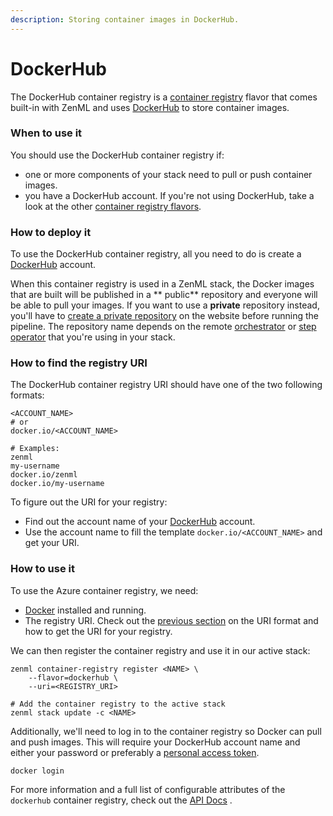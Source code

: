 ```yaml
---
description: Storing container images in DockerHub.
---
```


# DockerHub

The DockerHub container registry is a [container registry](container-registries.md) flavor that comes built-in with
ZenML and uses [DockerHub](https://hub.docker.com/) to store container images.

### When to use it

You should use the DockerHub container registry if:

* one or more components of your stack need to pull or push container images.
* you have a DockerHub account. If you're not using DockerHub, take a look at the
  other [container registry flavors](container-registries.md#container-registry-flavors).

### How to deploy it

To use the DockerHub container registry, all you need to do is create a [DockerHub](https://hub.docker.com/) account.

When this container registry is used in a ZenML stack, the Docker images that are built will be published in a **
public** repository and everyone will be able to pull your images. If you want to use a **private** repository instead,
you'll have to [create a private repository](https://docs.docker.com/docker-hub/repos/#creating-repositories) on the
website before running the pipeline. The repository name depends on the
remote [orchestrator](../orchestrators/orchestrators.md) or [step operator](../step-operators/step-operators.md) that
you're using in your stack.

### How to find the registry URI

The DockerHub container registry URI should have one of the two following formats:

```shell
<ACCOUNT_NAME>
# or
docker.io/<ACCOUNT_NAME>

# Examples:
zenml
my-username
docker.io/zenml
docker.io/my-username
```

To figure out the URI for your registry:

* Find out the account name of your [DockerHub](https://hub.docker.com/) account.
* Use the account name to fill the template `docker.io/<ACCOUNT_NAME>` and get your URI.

### How to use it

To use the Azure container registry, we need:

* [Docker](https://www.docker.com) installed and running.
* The registry URI. Check out the [previous section](dockerhub.md#how-to-find-the-registry-uri) on the URI format and
  how to get the URI for your registry.

We can then register the container registry and use it in our active stack:

```shell
zenml container-registry register <NAME> \
    --flavor=dockerhub \
    --uri=<REGISTRY_URI>

# Add the container registry to the active stack
zenml stack update -c <NAME>
```

Additionally, we'll need to log in to the container registry so Docker can pull and push images. This will require your
DockerHub account name and either your password or preferably
a [personal access token](https://docs.docker.com/docker-hub/access-tokens/).

```shell
docker login
```

For more information and a full list of configurable attributes of the `dockerhub` container registry, check out
the [API Docs](https://apidocs.zenml.io/latest/core\_code\_docs/core-container\_registries/#zenml.container\_registries.dockerhub\_container\_registry.DockerHubContainerRegistry)
.
